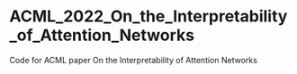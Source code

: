 # ACML_2022_On_the_Interpretability_of_Attention_Networks
Code for ACML paper On the Interpretability of Attention Networks 
